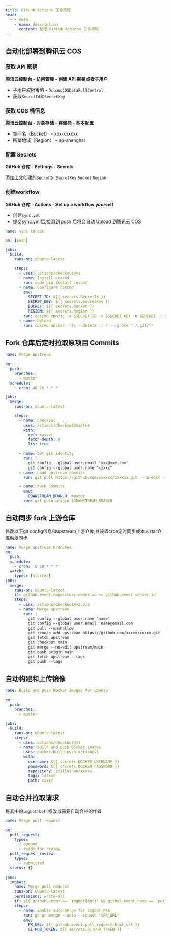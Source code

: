 ```yaml
---
title: GitHub Actions 工作流程
head:
  - - meta
    - name: description
      content: 整理 GitHub Actions 工作流程
---
```


## 自动化部署到腾讯云 COS

### 获取 API 密钥

**腾讯云控制台 - 访问管理 - 创建 API 密钥或者子用户**

- 子用户权限策略 - `QcloudCOSDataFullControl`
- 获取`SecretId`和`SecretKey`

### 获取 COS 桶信息

**腾讯云控制台 - 对象存储 - 存储桶 - 基本配置**

- 空间名（Bucket） - xxx-xxxxxx
- 所属地域（Region） - ap-shanghai

### 配置 Secrets

**GitHub 仓库 - Settings - Secrets**

添加上文创建的`SecretId` `SecretKey` `Bucket` `Region`

### 创建workflow

**GitHub 仓库 - Actions - Set up a workflow yourself**

- 创建`sync.yml`
- 提交sync.yml后,检测到 push 后将会自动 Upload 到腾讯云 COS

```yaml
name: sync to cos

on: [push]

jobs:
  build:
    runs-on: ubuntu-latest

    steps:
      - uses: actions/checkout@v1
      - name: Install coscmd
        run: sudo pip install coscmd
      - name: Configure coscmd
        env:
          SECRET_ID: ${{ secrets.SecretId }}
          SECRET_KEY: ${{ secrets.SecretKey }}
          BUCKET: ${{ secrets.Bucket }}
          REGION: ${{ secrets.Region }}
        run: coscmd config -a $SECRET_ID -s $SECRET_KEY -b $BUCKET -r $REGION
      - name: Upload
        run: coscmd upload -rfs --delete ./ / --ignore "./.git/*"
```

## Fork 仓库后定时拉取原项目 Commits

```yaml
name: Merge-upstream

on:
  push:
    branches:
      - master
  schedule:
    - cron: 40 16 * * *

jobs:
  merge:
    runs-on: ubuntu-latest

    steps:
      - name: Checkout
        uses: actions/checkout@master
        with:
          ref: master
          fetch-depth: 0
          lfs: true

      - name: Set git identity
        run: |
          git config --global user.email "xxx@xxx.com"
          git config --global user.name "xxxxx"
      - name: Load upstream commits
        run: git pull https://github.com/xxxxxx/xxxxxx.git --no-edit --strategy-option ours

      - name: Push Commits
        env:
          DOWNSTREAM_BRANCH: master
        run: git push origin $DOWNSTREAM_BRANCH
```

## 自动同步 fork 上游仓库

修改以下git config信息和upstream上游仓库,并设置cron定时同步或本人star仓库触发同步.

```yaml
name: Merge upstream branches
on:
  push:
  schedule:
    - cron: '0 18 * * *'
  watch:
    types: [started]
jobs:
  merge:
    runs-on: ubuntu-latest
    if: github.event.repository.owner.id == github.event.sender.id
    steps:
      - uses: actions/checkout@v2.3.5
      - name: Merge upstream
        run: |
          git config --global user.name 'name'
          git config --global user.email 'name@email.com'
          git pull --unshallow
          git remote add upstream https://github.com/xxxxx/xxxxx.git
          git fetch upstream
          git checkout main
          git merge --no-edit upstream/main
          git push origin main
          git fetch upstream --tags
          git push --tags
```

## 自动构建和上传镜像

```yaml
name: Build and push Docker images for ubuntu

on:
  push:
    branches:
      - master

jobs:
  build:
    runs-on: ubuntu-latest
    steps:
      - uses: actions/checkout@v1
      - name: Build and push Docker images
        uses: docker/build-push-action@v1
        with:
          username: ${{ secrets.DOCKER_USERNAME }}
          password: ${{ secrets.DOCKER_PASSWORD }}
          repository: stilleshan/xxxxx
          tags: latest
          path: xxxx/
```

## 自动合并拉取请求

将其中的`imgbot[bot]`修改成需要自动合并的作者

```yaml
name: Merge pull request

on:
  pull_request:
    types:
      - opened
      - ready_for_review
  pull_request_review:
    types:
      - submitted
  status: {}

jobs:
  imgbot:
    name: Merge pull request
    runs-on: ubuntu-latest
    permissions: write-all
    if: ${{ github.actor == 'imgbot[bot]' && github.event_name == 'pull_request'}}
    steps:
      - name: Enable auto-merge for imgbot PRs
        run: gh pr merge --auto --squash "$PR_URL"
        env:
          PR_URL: ${{ github.event.pull_request.html_url }}
          GITHUB_TOKEN: ${{ secrets.GITHUB_TOKEN }}
```
